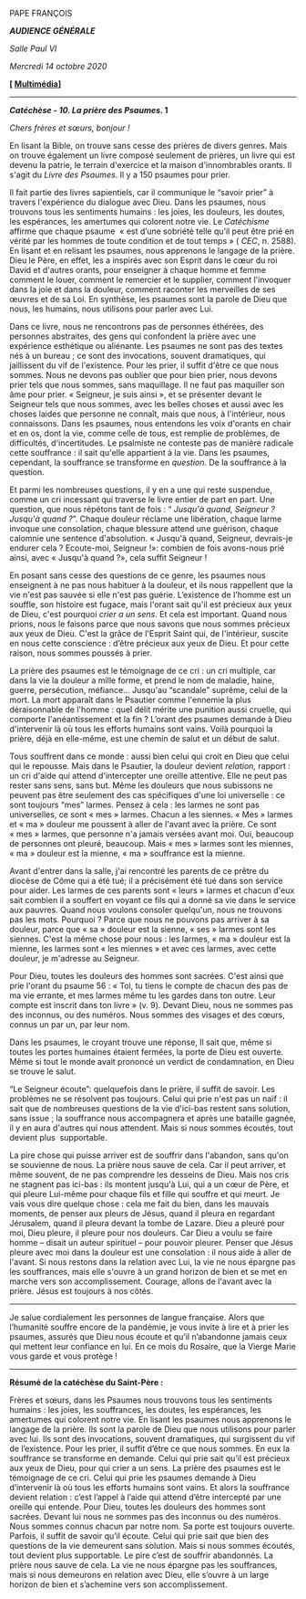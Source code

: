 PAPE FRANÇOIS

***AUDIENCE GÉNÉRALE***

*Salle Paul VI*

*Mercredi 14 octobre 2020*

**[ [Multimédia](http://w2.vatican.va/content/francesco/fr/events/event.dir.html/content/vaticanevents/fr/2020/10/14/udienzagenerale.html)]**

*** * ***

***Catéchèse - 10. La prière des Psaumes*. 1**

*Chers frères et sœurs, bonjour !*

En lisant la Bible, on trouve sans cesse des prières de divers genres. Mais on trouve également un livre composé seulement de prières, un livre qui est devenu la patrie, le terrain d'exercice et la maison d'innombrables orants. Il s'agit du *Livre des Psaumes*. Il y a 150 psaumes pour prier.

Il fait partie des livres sapientiels, car il communique le “savoir prier” à travers l'expérience du dialogue avec Dieu. Dans les psaumes, nous trouvons tous les sentiments humains : les joies, les douleurs, les doutes, les espérances, les amertumes qui colorent notre vie. Le *Catéchisme* affirme que chaque psaume  « est d’une sobriété telle qu’il peut être prié en vérité par les hommes de toute condition et de tout temps » ( *CEC*, n. 2588). En lisant et en relisant les psaumes, nous apprenons le langage de la prière. Dieu le Père, en effet, les a inspirés avec son Esprit dans le cœur du roi David et d'autres orants, pour enseigner à chaque homme et femme comment le louer, comment le remercier et le supplier, comment l'invoquer dans la joie et dans la douleur, comment raconter les merveilles de ses œuvres et de sa Loi. En synthèse, les psaumes sont la parole de Dieu que nous, les humains, nous utilisons pour parler avec Lui.

Dans ce livre, nous ne rencontrons pas de personnes éthérées, des personnes abstraites, des gens qui confondent la prière avec une expérience esthétique ou aliénante. Les psaumes ne sont pas des textes nés à un bureau ; ce sont des invocations, souvent dramatiques, qui jaillissent du vif de l'existence. Pour les prier, il suffit d'être ce que nous sommes. Nous ne devons pas oublier que pour bien prier, nous devons prier tels que nous sommes, sans maquillage. Il ne faut pas maquiller son âme pour prier. « Seigneur, je suis ainsi », et se présenter devant le Seigneur tels que nous sommes, avec les belles choses et aussi avec les choses laides que personne ne connaît, mais que nous, à l'intérieur, nous connaissons. Dans les psaumes, nous entendons les voix d'orants en chair et en os, dont la vie, comme celle de tous, est remplie de problèmes, de difficultés, d'incertitudes. Le psalmiste ne conteste pas de manière radicale cette souffrance : il sait qu'elle appartient à la vie. Dans les psaumes, cependant, la souffrance se transforme en *question*. De la souffrance à la question.

Et parmi les nombreuses questions, il y en a une qui reste suspendue, comme un cri incessant qui traverse le livre entier de part en part. Une question, que nous répétons tant de fois : “ *Jusqu'à quand, Seigneur ? Jusqu'à quand ?*”. Chaque douleur réclame une libération, chaque larme invoque une consolation, chaque blessure attend une guérison, chaque calomnie une sentence d'absolution. « Jusqu'à quand, Seigneur, devrais-je endurer cela ? Ecoute-moi, Seigneur !»: combien de fois avons-nous prié ainsi, avec « Jusqu'à quand ?», cela suffit Seigneur !

En posant sans cesse des questions de ce genre, les psaumes nous enseignent à ne pas nous habituer à la douleur, et ils nous rappellent que la vie n'est pas sauvée si elle n'est pas guérie. L’existence de l'homme est un souffle, son histoire est fugace, mais l'orant sait qu'il est précieux aux yeux de Dieu, c'est pourquoi *crier a un sens*. Et cela est important. Quand nous prions, nous le faisons parce que nous savons que nous sommes précieux aux yeux de Dieu. C'est la grâce de l'Esprit Saint qui, de l'intérieur, suscite en nous cette conscience : d’être précieux aux yeux de Dieu. Et pour cette raison, nous sommes poussés à prier.

La prière des psaumes est le témoignage de ce cri : un cri multiple, car dans la vie la douleur a mille forme, et prend le nom de maladie, haine, guerre, persécution, méfiance… Jusqu'au “scandale” suprême, celui de la mort. La mort apparaît dans le Psautier comme l'ennemie la plus déraisonnable de l'homme : quel délit mérite une punition aussi cruelle, qui comporte l'anéantissement et la fin ? L’orant des psaumes demande à Dieu d'intervenir là où tous les efforts humains sont vains. Voilà pourquoi la prière, déjà en elle-même, est une chemin de salut et un début de salut.

Tous souffrent dans ce monde : aussi bien celui qui croit en Dieu que celui qui le repousse. Mais dans le Psautier, la douleur devient *relation,* rapport : un cri d'aide qui attend d'intercepter une oreille attentive. Elle ne peut pas rester sans sens, sans but. Même les douleurs que nous subissons ne peuvent pas être seulement des cas spécifiques d'une loi universelle : ce sont toujours “mes” larmes. Pensez à cela : les larmes ne sont pas universelles, ce sont « mes » larmes. Chacun a les siennes. « Mes » larmes et « ma » douleur me poussent à aller de l'avant avec la prière. Ce sont « mes » larmes, que personne n'a jamais versées avant moi. Oui, beaucoup de personnes ont pleuré, beaucoup. Mais « mes » larmes sont les miennes, « ma » douleur est la mienne, « ma » souffrance est la mienne.

Avant d'entrer dans la salle, j'ai rencontré les parents de ce prêtre du diocèse de Côme qui a été tué; il a précisément été tué dans son service pour aider. Les larmes de ces parents sont « leurs » larmes et chacun d'eux sait combien il a souffert en voyant ce fils qui a donné sa vie dans le service aux pauvres. Quand nous voulons consoler quelqu'un, nous ne trouvons pas les mots. Pourquoi ? Parce que nous ne pouvons pas arriver à sa douleur, parce que « sa » douleur est la sienne, « ses » larmes sont les siennes. C'est la même chose pour nous : les larmes, « ma » douleur est la mienne, les larmes sont « les miennes » et avec ces larmes, avec cette douleur, je m'adresse au Seigneur.

Pour Dieu, toutes les douleurs des hommes sont sacrées. C'est ainsi que prie l'orant du psaume 56 : « Toi, tu tiens le compte de chacun des pas de ma vie errante, et mes larmes même tu les gardes dans ton outre. Leur compte est inscrit dans ton livre » (v. 9). Devant Dieu, nous ne sommes pas des inconnus, ou des numéros. Nous sommes des visages et des cœurs, connus un par un, par leur nom.

Dans les psaumes, le croyant trouve une réponse, Il sait que, même si toutes les portes humaines étaient fermées, la porte de Dieu est ouverte. Même si tout le monde avait prononcé un verdict de condamnation, en Dieu se trouve le salut.

“Le Seigneur écoute”: quelquefois dans le prière, il suffit de savoir. Les problèmes ne se résolvent pas toujours. Celui qui prie n'est pas un naïf : il sait que de nombreuses questions de la vie d'ici-bas restent sans solution, sans issue ; la souffrance nous accompagnera et après une bataille gagnée, il y en aura d'autres qui nous attendent. Mais si nous sommes écoutés, tout devient plus  supportable.

La pire chose qui puisse arriver est de souffrir dans l'abandon, sans qu'on se souvienne de nous. La prière nous sauve de cela. Car il peut arriver, et même souvent, de ne pas comprendre les desseins de Dieu. Mais nos cris ne stagnent pas ici-bas : ils montent jusqu'à Lui, qui a un cœur de Père, et qui pleure Lui-même pour chaque fils et fille qui souffre et qui meurt. Je vais vous dire quelque chose : cela me fait du bien, dans les mauvais moments, de penser aux pleurs de Jésus, quand il pleura en regardant Jérusalem, quand il pleura devant la tombe de Lazare. Dieu a pleuré pour moi, Dieu pleure, il pleure pour nos douleurs. Car Dieu a voulu se faire homme – disait un auteur spirituel – pour pouvoir pleurer. Penser que Jésus pleure avec moi dans la douleur est une consolation : il nous aide à aller de l'avant. Si nous restons dans la relation avec Lui, la vie ne nous épargne pas les souffrances, mais elle s'ouvre à un grand horizon de bien et se met en marche vers son accomplissement. Courage, allons de l'avant avec la prière. Jésus est toujours à nos côtés.

* * *

Je salue cordialement les personnes de langue française. Alors que l’humanité souffre encore de la pandémie, je vous invite à lire et à prier les psaumes, assurés que Dieu nous écoute et qu’il n’abandonne jamais ceux qui mettent leur confiance en lui. En ce mois du Rosaire, que la Vierge Marie vous garde et vous protège !

* * *

**Résumé de la catéchèse du Saint-Père :**

Frères et sœurs, dans les Psaumes nous trouvons tous les sentiments humains : les joies, les souffrances, les doutes, les espérances, les amertumes qui colorent notre vie. En lisant les psaumes nous apprenons le langage de la prière. Ils sont la parole de Dieu que nous utilisons pour parler avec lui. Ils sont des invocations, souvent dramatiques, qui surgissent du vif de l’existence. Pour les prier, il suffit d’être ce que nous sommes. En eux la souffrance se transforme en demande. Celui qui prie sait qu’il est précieux aux yeux de Dieu, pour qui crier a un sens. La prière des psaumes est le témoignage de ce cri. Celui qui prie les psaumes demande à Dieu d’intervenir là où tous les efforts humains sont vains. Et alors la souffrance devient relation : c’est l’appel à l’aide qui attend d’être intercepté par une oreille qui entende. Pour Dieu, toutes les douleurs des hommes sont sacrées. Devant lui nous ne sommes pas des inconnus ou des numéros. Nous sommes connus chacun par notre nom. Sa porte est toujours ouverte. Parfois, il suffit de savoir qu’il écoute. Celui qui prie sait que bien des questions de la vie demeurent sans solution. Mais si nous sommes écoutés, tout devient plus supportable. Le pire c’est de souffrir abandonnés. La prière nous sauve de cela. La vie ne nous épargne pas les souffrances, mais si nous demeurons en relation avec Dieu, elle s’ouvre à un large horizon de bien et s’achemine vers son accomplissement.